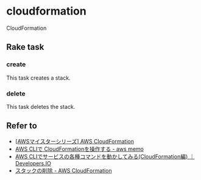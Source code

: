 # cloudformation

CloudFormation

## Rake task

### create

This task creates a stack.

### delete

This task deletes the stack.

## Refer to

* [[AWSマイスターシリーズ] AWS CloudFormation](http://www.slideshare.net/AmazonWebServicesJapan/aws-aws-cloudformation)
* [AWS CLIで CloudFormationを操作する - aws memo](http://understeer.hatenablog.com/entry/2013/10/18/195500)
* [AWS CLIでサービスの各種コマンドを動かしてみる(CloudFormation編) ｜ Developers.IO](http://dev.classmethod.jp/cloud/aws/awscli-cloudformation/)
* [スタックの削除 - AWS CloudFormation](https://docs.aws.amazon.com/ja_jp/AWSCloudFormation/latest/UserGuide/using-cfn-cli-deleting-stack.html)
